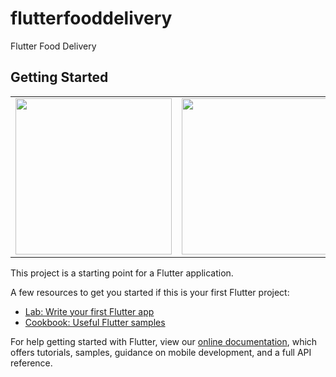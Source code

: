 # flutterfooddelivery

Flutter Food Delivery

## Getting Started



<div style="text-align: center"><table><tr>
  <td style="text-align: center">
  <a href="https://twitter.com/BlueAquilae/status/1049315328835182592">
    <img src="https://user-images.githubusercontent.com/29988949/82576684-d14d4080-9b3e-11ea-810e-e4f5a4bb275d.jpg"
    width="250">
    </a>
</td>

<td style="text-align: center">
  <a href="https://marcinszalek.pl/flutter/filter-menu-ui-challenge/">
<img src="https://user-images.githubusercontent.com/29988949/82576812-fe015800-9b3e-11ea-8c62-c7766729d6fa.jpg"
width="250">
  </a>
</td>

<td style="text-align: center">
  <a href="https://marcinszalek.pl/flutter/filter-menu-ui-challenge/">
<img src="https://user-images.githubusercontent.com/29988949/82576848-0ce80a80-9b3f-11ea-8b98-ce13e57bd1ea.jpg"
width="250">
  </a>
</td>

</tr></table></div>

This project is a starting point for a Flutter application.

A few resources to get you started if this is your first Flutter project:

- [Lab: Write your first Flutter app](https://flutter.dev/docs/get-started/codelab)
- [Cookbook: Useful Flutter samples](https://flutter.dev/docs/cookbook)

For help getting started with Flutter, view our
[online documentation](https://flutter.dev/docs), which offers tutorials,
samples, guidance on mobile development, and a full API reference.
